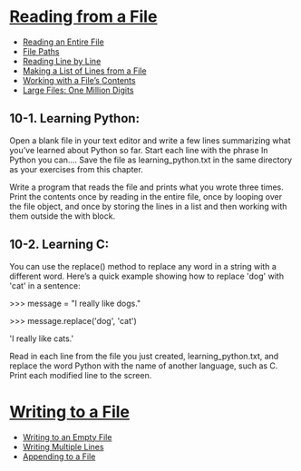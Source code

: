 # <a href="https://github.com/talhatallat/talhatallat/tree/main/Python%20Programming/Chapter%2010%20-%20Files%20and%20Exceptions/Reading%20from%20a%20File">Reading from a File<a/>
* <a href="https://github.com/talhatallat/talhatallat/blob/main/Python%20Programming/Chapter%2010%20-%20Files%20and%20Exceptions/Reading%20from%20a%20File/file_reader.py">Reading an Entire File<a/>
* <a href="https://github.com/talhatallat/talhatallat/blob/main/Python%20Programming/Chapter%2010%20-%20Files%20and%20Exceptions/Reading%20from%20a%20File/file_paths.py">File Paths<a/>
* <a href="https://github.com/talhatallat/talhatallat/blob/main/Python%20Programming/Chapter%2010%20-%20Files%20and%20Exceptions/Reading%20from%20a%20File/file_reader.py">Reading Line by Line<a/>
* <a href="https://github.com/talhatallat/talhatallat/blob/main/Python%20Programming/Chapter%2010%20-%20Files%20and%20Exceptions/Reading%20from%20a%20File/pi_string.py">Making a List of Lines from a File<a/>
* <a href="https://github.com/talhatallat/talhatallat/blob/main/Python%20Programming/Chapter%2010%20-%20Files%20and%20Exceptions/Reading%20from%20a%20File/pi_string.py">Working with a File’s Contents<a/>
* <a href="https://github.com/talhatallat/talhatallat/blob/main/Python%20Programming/Chapter%2010%20-%20Files%20and%20Exceptions/Reading%20from%20a%20File/pi_string.py">Large Files: One Million Digits<a/>
## 10-1. Learning Python: 
Open a blank file in your text editor and write a few lines summarizing what you’ve learned about Python so far. 
Start each line with the phrase In Python you can.... Save the file as learning_python.txt in the same directory as your exercises from this chapter. 

Write a program that reads the file and prints what you wrote three times. 
Print the contents once by reading in the entire file, once by looping over the file object, and once by storing the lines in a list and then working with them outside the with block.
## 10-2. Learning C: 
You can use the replace() method to replace any word in a string with a different word. Here’s a quick example showing how to replace 'dog' with 'cat' in a sentence:

<p>>>> message = "I really like dogs."<p/>

<p>>>> message.replace('dog', 'cat')<p/>

<p>'I really like cats.'<p/>

Read in each line from the file you just created, learning_python.txt, and replace the word Python with the name of another language, such as C. Print each modified line to the screen.

# <a href="https://github.com/talhatallat/talhatallat/tree/main/Python%20Programming/Chapter%2010%20-%20Files%20and%20Exceptions/Writing%20to%20a%20File">Writing to a File<a/>
* <a href="">Writing to an Empty File<a/>
* <a href="">Writing Multiple Lines<a/>
* <a href="">Appending to a File<a/>
